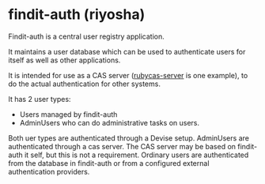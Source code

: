 findit-auth (riyosha)
=======

Findit-auth is a central user registry application.

It maintains a user database which can be used to authenticate users for
itself as well as other applications.

It is intended for use as a CAS server 
([rubycas-server](http://rubycas.github.com/) is one example),
to do the actual authentication for other systems.

It has 2 user types:
* Users managed by findit-auth
* AdminUsers who can do administrative tasks on users.

Both uer types are authenticated through a Devise setup.
AdminUsers are authenticated through a cas server.
The CAS server may be based on findit-auth it self, but this is not a requirement.
Ordinary users are authenticated from the database in findit-auth or from a configured 
external authentication providers.
